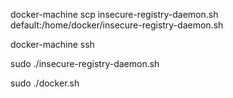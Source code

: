 docker-machine scp insecure-registry-daemon.sh default:/home/docker/insecure-registry-daemon.sh

docker-machine ssh

sudo ./insecure-registry-daemon.sh

sudo ./docker.sh
